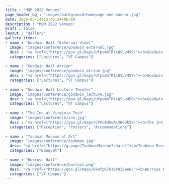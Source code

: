 ```yaml
---
title : "MQM 2022 Venues"
page_header_bg : "images/background/homepage-one-banner.jpg"
date: 2020-03-14T15:40:24+06:00
description : "MQM 2022 Venues"
draft : false
layout : "gallery"
gallery_items:
- name : "Goodwin Hall (External View)"
  image: "images/conference/goodwin_external.jpg"
  desc : "<a href=\"https://goo.gl/maps/UfpsmmTR1xQSLv459\"><b>Goodwin Hall</b></a>"
  categories: ["Lectures", "VT Campus"]
  
- name : "Goodwin Hall Atrium"
  image: "images/conference/goodwin_atrium.jpg"
  desc : "<a href=\"https://goo.gl/maps/UfpsmmTR1xQSLv459\"><b>Goodwin Hall Atrium</b></a>"
  categories: ["Lectures", "VT Campus"]
  
- name : "Goodwin Hall Lecture Theater"
  image: "images/conference/goodwin_lecture.jpg"
  desc : "<a href=\"https://goo.gl/maps/UfpsmmTR1xQSLv459\"><b>Goodwin Hall Lecture Theater</b></a>"
  categories: ["Lectures", "VT Campus"]
  
- name : "The Inn at Virginia Tech"
  image: "images/conference/inn.jpg"
  desc : "<a href=\"https://goo.gl/maps/CPVuAHhwAs3NeDk58\"><b>The Inn at Virginia Tech</b></a>"
  categories: ["Reception", "Posters", "Accommodations"]
  
- name : "Taubman Museum of Art"
  image: "images/conference/taubman.jpg"
  desc: "<a href=\"https://g.page/TaubmanMuseum?share\"><b>Taubman Museum of Art</b></a>"
  categories: ["Banquet"]
  
- name : "Burruss Hall"
  image: "images/conference/burruss.png"
  desc: "<a href=\"https://goo.gl/maps/UkHfpR7k3DrHiSpe6\"><b>Burruss Hall in the Heart of the VT Campus</b></a>"
  categories: ["VT Campus"]
---
```


